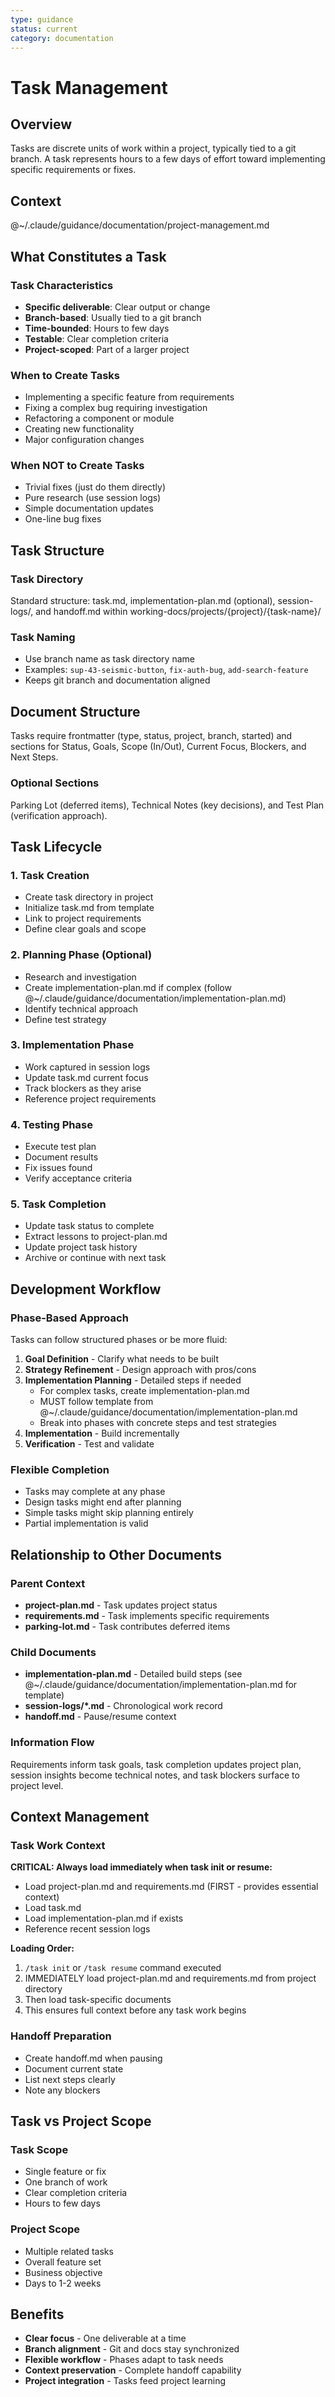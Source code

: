 ```yaml
---
type: guidance
status: current
category: documentation
---
```


# Task Management

## Overview
Tasks are discrete units of work within a project, typically tied to a git branch. A task represents hours to a few days of effort toward implementing specific requirements or fixes.

## Context
@~/.claude/guidance/documentation/project-management.md

## What Constitutes a Task

### Task Characteristics
- **Specific deliverable**: Clear output or change
- **Branch-based**: Usually tied to a git branch
- **Time-bounded**: Hours to few days
- **Testable**: Clear completion criteria
- **Project-scoped**: Part of a larger project

### When to Create Tasks
- Implementing a specific feature from requirements
- Fixing a complex bug requiring investigation
- Refactoring a component or module
- Creating new functionality
- Major configuration changes

### When NOT to Create Tasks
- Trivial fixes (just do them directly)
- Pure research (use session logs)
- Simple documentation updates
- One-line bug fixes

## Task Structure

### Task Directory
Standard structure: task.md, implementation-plan.md (optional), session-logs/, and handoff.md within working-docs/projects/{project}/{task-name}/

### Task Naming
- Use branch name as task directory name
- Examples: `sup-43-seismic-button`, `fix-auth-bug`, `add-search-feature`
- Keeps git branch and documentation aligned

## Document Structure
Tasks require frontmatter (type, status, project, branch, started) and sections for Status, Goals, Scope (In/Out), Current Focus, Blockers, and Next Steps.

### Optional Sections
Parking Lot (deferred items), Technical Notes (key decisions), and Test Plan (verification approach).

## Task Lifecycle

### 1. Task Creation
- Create task directory in project
- Initialize task.md from template
- Link to project requirements
- Define clear goals and scope

### 2. Planning Phase (Optional)
- Research and investigation
- Create implementation-plan.md if complex (follow @~/.claude/guidance/documentation/implementation-plan.md)
- Identify technical approach
- Define test strategy

### 3. Implementation Phase
- Work captured in session logs
- Update task.md current focus
- Track blockers as they arise
- Reference project requirements

### 4. Testing Phase
- Execute test plan
- Document results
- Fix issues found
- Verify acceptance criteria

### 5. Task Completion
- Update task status to complete
- Extract lessons to project-plan.md
- Update project task history
- Archive or continue with next task

## Development Workflow

### Phase-Based Approach
Tasks can follow structured phases or be more fluid:

1. **Goal Definition** - Clarify what needs to be built
2. **Strategy Refinement** - Design approach with pros/cons
3. **Implementation Planning** - Detailed steps if needed
   - For complex tasks, create implementation-plan.md
   - MUST follow template from @~/.claude/guidance/documentation/implementation-plan.md
   - Break into phases with concrete steps and test strategies
4. **Implementation** - Build incrementally
5. **Verification** - Test and validate

### Flexible Completion
- Tasks may complete at any phase
- Design tasks might end after planning
- Simple tasks might skip planning entirely
- Partial implementation is valid

## Relationship to Other Documents

### Parent Context
- **project-plan.md** - Task updates project status
- **requirements.md** - Task implements specific requirements
- **parking-lot.md** - Task contributes deferred items

### Child Documents
- **implementation-plan.md** - Detailed build steps (see @~/.claude/guidance/documentation/implementation-plan.md for template)
- **session-logs/*.md** - Chronological work record
- **handoff.md** - Pause/resume context

### Information Flow
Requirements inform task goals, task completion updates project plan, session insights become technical notes, and task blockers surface to project level.

## Context Management

### Task Work Context
**CRITICAL: Always load immediately when task init or resume:**
- Load project-plan.md and requirements.md (FIRST - provides essential context)
- Load task.md
- Load implementation-plan.md if exists
- Reference recent session logs

**Loading Order:**
1. `/task init` or `/task resume` command executed
2. IMMEDIATELY load project-plan.md and requirements.md from project directory
3. Then load task-specific documents
4. This ensures full context before any task work begins

### Handoff Preparation
- Create handoff.md when pausing
- Document current state
- List next steps clearly
- Note any blockers

## Task vs Project Scope

### Task Scope
- Single feature or fix
- One branch of work
- Clear completion criteria
- Hours to few days

### Project Scope
- Multiple related tasks
- Overall feature set
- Business objective
- Days to 1-2 weeks

## Benefits
- **Clear focus** - One deliverable at a time
- **Branch alignment** - Git and docs stay synchronized
- **Flexible workflow** - Phases adapt to task needs
- **Context preservation** - Complete handoff capability
- **Project integration** - Tasks feed project learning